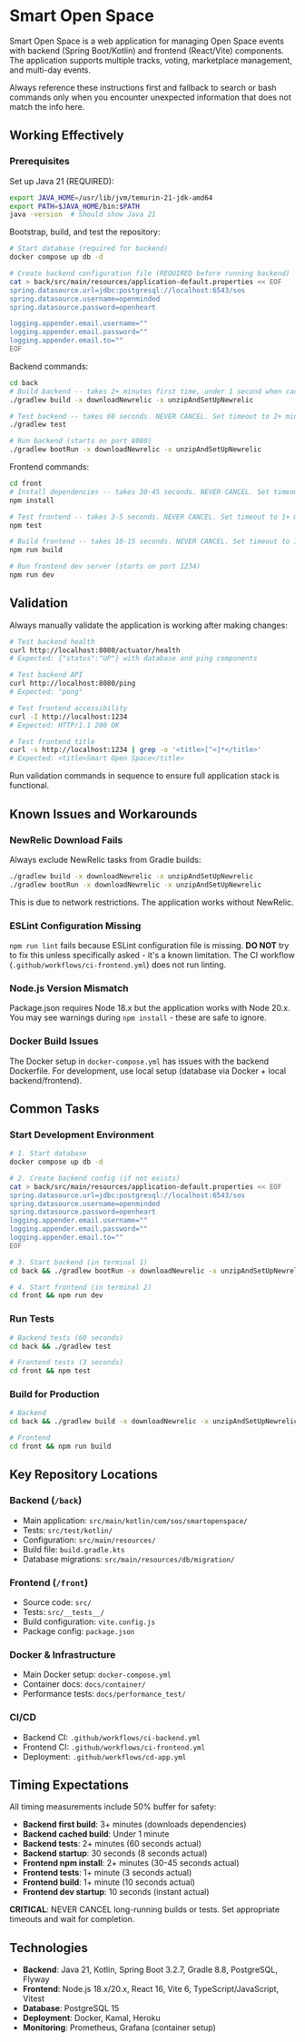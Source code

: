 # Smart Open Space

Smart Open Space is a web application for managing Open Space events with backend (Spring Boot/Kotlin) and frontend (React/Vite) components. The application supports multiple tracks, voting, marketplace management, and multi-day events.

Always reference these instructions first and fallback to search or bash commands only when you encounter unexpected information that does not match the info here.

## Working Effectively

### Prerequisites
Set up Java 21 (REQUIRED):
```bash
export JAVA_HOME=/usr/lib/jvm/temurin-21-jdk-amd64
export PATH=$JAVA_HOME/bin:$PATH
java -version  # Should show Java 21
```

Bootstrap, build, and test the repository:
```bash
# Start database (required for backend)
docker compose up db -d

# Create backend configuration file (REQUIRED before running backend)
cat > back/src/main/resources/application-default.properties << EOF
spring.datasource.url=jdbc:postgresql://localhost:6543/sos
spring.datasource.username=openminded
spring.datasource.password=openheart

logging.appender.email.username=""
logging.appender.email.password=""
logging.appender.email.to=""
EOF
```

Backend commands:
```bash
cd back
# Build backend -- takes 2+ minutes first time, under 1 second when cached. NEVER CANCEL. Set timeout to 3+ minutes.
./gradlew build -x downloadNewrelic -x unzipAndSetUpNewrelic

# Test backend -- takes 60 seconds. NEVER CANCEL. Set timeout to 2+ minutes.
./gradlew test

# Run backend (starts on port 8080)
./gradlew bootRun -x downloadNewrelic -x unzipAndSetUpNewrelic
```

Frontend commands:
```bash
cd front
# Install dependencies -- takes 30-45 seconds. NEVER CANCEL. Set timeout to 2+ minutes.
npm install

# Test frontend -- takes 3-5 seconds. NEVER CANCEL. Set timeout to 1+ minute.
npm test

# Build frontend -- takes 10-15 seconds. NEVER CANCEL. Set timeout to 1+ minute.
npm run build

# Run frontend dev server (starts on port 1234)
npm run dev
```

## Validation

Always manually validate the application is working after making changes:

```bash
# Test backend health
curl http://localhost:8080/actuator/health
# Expected: {"status":"UP"} with database and ping components

# Test backend API
curl http://localhost:8080/ping
# Expected: "pong"

# Test frontend accessibility
curl -I http://localhost:1234
# Expected: HTTP/1.1 200 OK

# Test frontend title
curl -s http://localhost:1234 | grep -o '<title>[^<]*</title>'
# Expected: <title>Smart Open Space</title>
```

Run validation commands in sequence to ensure full application stack is functional.

## Known Issues and Workarounds

### NewRelic Download Fails
Always exclude NewRelic tasks from Gradle builds:
```bash
./gradlew build -x downloadNewrelic -x unzipAndSetUpNewrelic
./gradlew bootRun -x downloadNewrelic -x unzipAndSetUpNewrelic
```
This is due to network restrictions. The application works without NewRelic.

### ESLint Configuration Missing
`npm run lint` fails because ESLint configuration file is missing. 
**DO NOT** try to fix this unless specifically asked - it's a known limitation.
The CI workflow (`.github/workflows/ci-frontend.yml`) does not run linting.

### Node.js Version Mismatch
Package.json requires Node 18.x but the application works with Node 20.x.
You may see warnings during `npm install` - these are safe to ignore.

### Docker Build Issues
The Docker setup in `docker-compose.yml` has issues with the backend Dockerfile.
For development, use local setup (database via Docker + local backend/frontend).

## Common Tasks

### Start Development Environment
```bash
# 1. Start database
docker compose up db -d

# 2. Create backend config (if not exists)
cat > back/src/main/resources/application-default.properties << EOF
spring.datasource.url=jdbc:postgresql://localhost:6543/sos
spring.datasource.username=openminded
spring.datasource.password=openheart
logging.appender.email.username=""
logging.appender.email.password=""
logging.appender.email.to=""
EOF

# 3. Start backend (in terminal 1)
cd back && ./gradlew bootRun -x downloadNewrelic -x unzipAndSetUpNewrelic

# 4. Start frontend (in terminal 2)  
cd front && npm run dev
```

### Run Tests
```bash
# Backend tests (60 seconds)
cd back && ./gradlew test

# Frontend tests (3 seconds)
cd front && npm test
```

### Build for Production
```bash
# Backend
cd back && ./gradlew build -x downloadNewrelic -x unzipAndSetUpNewrelic

# Frontend
cd front && npm run build
```

## Key Repository Locations

### Backend (`/back`)
- Main application: `src/main/kotlin/com/sos/smartopenspace/`
- Tests: `src/test/kotlin/`
- Configuration: `src/main/resources/`
- Build file: `build.gradle.kts`
- Database migrations: `src/main/resources/db/migration/`

### Frontend (`/front`)
- Source code: `src/`
- Tests: `src/__tests__/`
- Build configuration: `vite.config.js`
- Package config: `package.json`

### Docker & Infrastructure
- Main Docker setup: `docker-compose.yml`
- Container docs: `docs/container/`
- Performance tests: `docs/performance_test/`

### CI/CD
- Backend CI: `.github/workflows/ci-backend.yml`
- Frontend CI: `.github/workflows/ci-frontend.yml`
- Deployment: `.github/workflows/cd-app.yml`

## Timing Expectations

All timing measurements include 50% buffer for safety:

- **Backend first build**: 3+ minutes (downloads dependencies)
- **Backend cached build**: Under 1 minute  
- **Backend tests**: 2+ minutes (60 seconds actual)
- **Backend startup**: 30 seconds (8 seconds actual)
- **Frontend npm install**: 2+ minutes (30-45 seconds actual)
- **Frontend tests**: 1+ minute (3 seconds actual)
- **Frontend build**: 1+ minute (10 seconds actual)
- **Frontend dev startup**: 10 seconds (instant actual)

**CRITICAL**: NEVER CANCEL long-running builds or tests. Set appropriate timeouts and wait for completion.

## Technologies

- **Backend**: Java 21, Kotlin, Spring Boot 3.2.7, Gradle 8.8, PostgreSQL, Flyway
- **Frontend**: Node.js 18.x/20.x, React 16, Vite 6, TypeScript/JavaScript, Vitest
- **Database**: PostgreSQL 15
- **Deployment**: Docker, Kamal, Heroku
- **Monitoring**: Prometheus, Grafana (container setup)